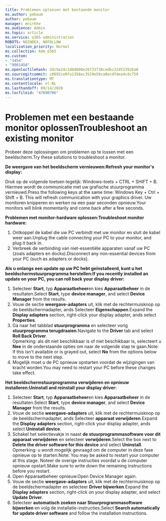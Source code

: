 ```yaml
---
title: Problemen oplossen met bestaande monitor
ms.author: pebaum
author: pebaum
manager: mnirkhe
ms.audience: Admin
ms.topic: article
ms.service: o365-administration
ROBOTS: NOINDEX, NOFOLLOW
localization_priority: Normal
ms.collection: Adm_O365
ms.custom:
- "3454"
- "9001450"
ms.openlocfilehash: 2dc9a24c1d0d808e26733738cedbc32d513926a0
ms.sourcegitcommit: c6692ce0fa1358ec3529e59ca0ecdfdea4cdc759
ms.translationtype: MT
ms.contentlocale: nl-NL
ms.lasthandoff: 09/14/2020
ms.locfileid: "47690706"
---
```

# <a name="troubleshoot-an-existing-monitor"></a><span data-ttu-id="9075e-102">Problemen met een bestaande monitor oplossen</span><span class="sxs-lookup"><span data-stu-id="9075e-102">Troubleshoot an existing monitor</span></span>

<span data-ttu-id="9075e-103">Probeer deze oplossingen om problemen op te lossen met een beeldscherm.</span><span class="sxs-lookup"><span data-stu-id="9075e-103">Try these solutions to troubleshoot a monitor.</span></span> 

<span data-ttu-id="9075e-104">**De weergave van het beeldscherm vernieuwen:**</span><span class="sxs-lookup"><span data-stu-id="9075e-104">**Refresh your monitor's display:**</span></span>

<span data-ttu-id="9075e-105">Druk op de volgende toetsen tegelijk: Windows-toets + CTRL + SHIFT + B. Hiermee wordt de communicatie met uw grafische stuurprogramma vernieuwd.</span><span class="sxs-lookup"><span data-stu-id="9075e-105">Press the following keys at the same time: Windows Key  + Ctrl + Shift + B. This will refresh communication with your graphics driver.</span></span> <span data-ttu-id="9075e-106">Uw monitoren knipperen en werken na een paar seconden opnieuw.</span><span class="sxs-lookup"><span data-stu-id="9075e-106">Your monitors will blink momentarily and come back after a few seconds.</span></span>

<span data-ttu-id="9075e-107">**Problemen met monitor-hardware oplossen:**</span><span class="sxs-lookup"><span data-stu-id="9075e-107">**Troubleshoot monitor hardware:**</span></span>

1. <span data-ttu-id="9075e-108">Ontkoppel de kabel die uw PC verbindt met uw monitor en sluit de kabel weer aan.</span><span class="sxs-lookup"><span data-stu-id="9075e-108">Unplug the cable connecting your PC to your monitor, and plug it back in.</span></span>
2. <span data-ttu-id="9075e-109">Verbreek de verbinding van niet-essentiële apparaten vanaf uw PC (zoals adapters en docks).</span><span class="sxs-lookup"><span data-stu-id="9075e-109">Disconnect any non-essential devices from your PC (such as adapters or docks).</span></span>

<span data-ttu-id="9075e-110">**Als u onlangs een update op uw PC hebt geïnstalleerd, kunt u het beeldschermstuurprogramma herstellen:**</span><span class="sxs-lookup"><span data-stu-id="9075e-110">**If you recently installed an update on your PC, you can roll back your display driver:**</span></span>

1. <span data-ttu-id="9075e-111">Selecteer **Start**, typ **Apparaatbeheer**en kies **Apparaatbeheer** in de resultaten.</span><span class="sxs-lookup"><span data-stu-id="9075e-111">Select **Start**, type **device manager**, and select **Device Manager** from the results.</span></span>
2. <span data-ttu-id="9075e-112">Vouw de sectie **weergave-adapters** uit, klik met de rechtermuisknop op de beeldschermadapter, ands Selecteer **Eigenschappen**.</span><span class="sxs-lookup"><span data-stu-id="9075e-112">Expand the **Display adapters** section, right-click your display adapter, ands select **Properties**.</span></span>
3. <span data-ttu-id="9075e-113">Ga naar het tabblad **stuurprogramma** en selecteer vorig **stuurprogramma terugdraaien**.</span><span class="sxs-lookup"><span data-stu-id="9075e-113">Navigate to the **Driver** tab and select **Roll Back Driver**.</span></span> <br>
<span data-ttu-id="9075e-114">Opmerking: als dit niet beschikbaar is of niet beschikbaar is, selecteert u **Nee** in de onderstaande opties om naar de volgende stap te gaan.</span><span class="sxs-lookup"><span data-stu-id="9075e-114">Note: If this isn't available or is grayed out, select **No** from the options below to move to the next step.</span></span>
4. <span data-ttu-id="9075e-115">Mogelijk moet u de PC opnieuw opstarten voordat de wijzigingen van kracht worden.</span><span class="sxs-lookup"><span data-stu-id="9075e-115">You may need to restart your PC before these changes take effect.</span></span>

<span data-ttu-id="9075e-116">**Het beeldschermstuurprogramma verwijderen en opnieuw installeren:**</span><span class="sxs-lookup"><span data-stu-id="9075e-116">**Uninstall and reinstall your display driver:**</span></span>

1. <span data-ttu-id="9075e-117">Selecteer **Start**, typ **Apparaatbeheer**en kies **Apparaatbeheer** in de resultaten.</span><span class="sxs-lookup"><span data-stu-id="9075e-117">Select **Start**, type **device manager**, and select **Device Manager** from the results.</span></span>
2. <span data-ttu-id="9075e-118">Vouw de sectie **weergave-adapters** uit, klik met de rechtermuisknop op de beeldschermadapter, ands Selecteer **apparaat verwijderen**.</span><span class="sxs-lookup"><span data-stu-id="9075e-118">Expand the **Display adapters** section, right-click your display adapter, ands select **Uninstall device**.</span></span> 
3. <span data-ttu-id="9075e-119">Schakel het selectievakje in naast **de stuurprogrammasoftware voor dit apparaat verwijderen** en selecteer **verwijderen**.</span><span class="sxs-lookup"><span data-stu-id="9075e-119">Select the box next to **Delete the driver software for this device** and select **Uninstall**.</span></span><br>
<span data-ttu-id="9075e-120">Opmerking: u wordt mogelijk gevraagd om de computer in deze fase opnieuw op te starten.</span><span class="sxs-lookup"><span data-stu-id="9075e-120">Note: You may be asked to restart your computer at this stage.</span></span> <span data-ttu-id="9075e-121">Noteer de overige instructies voordat u de computer opnieuw opstart.</span><span class="sxs-lookup"><span data-stu-id="9075e-121">Make sure to write down the remaining instructions before you restart.</span></span>
4. <span data-ttu-id="9075e-122">Open Apparaatbeheer opnieuw.</span><span class="sxs-lookup"><span data-stu-id="9075e-122">Open Device Manager again.</span></span>
5. <span data-ttu-id="9075e-123">Vouw de sectie **weergave-adapters** uit, klik met de rechtermuisknop op de beeldschermadapter en selecteer **Driver bijwerken**.</span><span class="sxs-lookup"><span data-stu-id="9075e-123">Expand the **Display adapters** section, right-click on your display adapter, and select **Update Driver**.</span></span>
6. <span data-ttu-id="9075e-124">Selecteer **automatisch zoeken naar Stuurprogrammasoftware bijwerken** en volg de installatie-instructies.</span><span class="sxs-lookup"><span data-stu-id="9075e-124">Select **Search automatically for update driver software** and follow the installation instructions.</span></span>